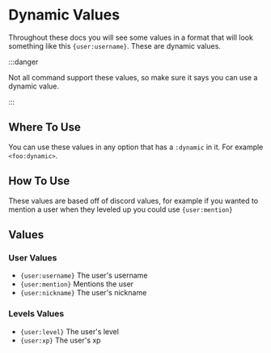 # Dynamic Values
Throughout these docs you will see some values in a format that will look something like this `{user:username}`. These are dynamic values.

:::danger

Not all command support these values, so make sure it says you can use a dynamic value.

:::

## Where To Use
You can use these values in any option that has a `:dynamic` in it. For example `<foo:dynamic>`.

## How To Use
These values are based off of discord values, for example if you wanted to mention a user when they leveled up you could use `{user:mention}`

## Values

### User Values

+ `{user:username}` The user's username
+ `{user:mention}` Mentions the user
+ `{user:nickname}` The user's nickname

### Levels Values

+ `{user:level}` The user's level
+ `{user:xp}` The user's xp
